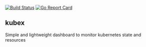 [![Build Status](https://travis-ci.org/jawahars16/kubex.svg?branch=master)](https://travis-ci.org/jawahars16/kubex)
[![Go Report Card](https://goreportcard.com/badge/github.com/jawahars16/kubex)](https://goreportcard.com/report/github.com/jawahars16/kubex)

## kubex

Simple and lightweight dashboard to monitor kubernetes state and resources

